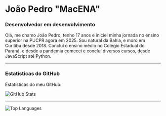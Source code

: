 # João Pedro "MacENA"

### Desenvolvedor em desenvolvimento

Olá, me chamo João Pedro, tenho 17 anos e iniciei minha jornada no ensino superior na PUCPR agora em 2025. Sou natural da Bahia, e moro em Curitiba desde 2018. Concluí o ensino médio no Colégio Estadual do Paraná, e desde a pandemia comecei e concluí diversos cursos, desde JavaScript até Python.

---

### Estatísticas do GitHub

Estatísticas do meu GitHub:

![GitHub Stats](https://github-readme-stats.vercel.app/api?username=Macenajp&show_icons=true&hide=prs&count_private=true&theme=moltack)

---

![Top Languages](https://github-readme-stats.vercel.app/api/top-langs/?username=Macenajp&layout=compact&theme=moltack)
